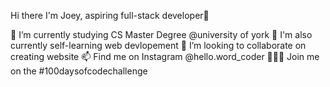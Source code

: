 Hi there I'm Joey, aspiring full-stack developer👋

🌱 I’m currently studying CS Master Degree @university of york
🌱 I'm also currently self-learning web devlopement 
👯 I’m looking to collaborate on creating website 
📫 Find me on Instagram @hello.word_coder 
👩🏻‍💻 Join me on the #100daysofcodechallenge
